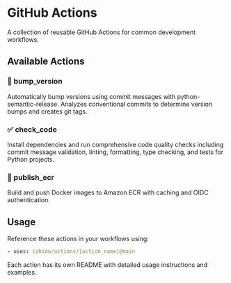 # GitHub Actions

A collection of reusable GitHub Actions for common development workflows.

## Available Actions

### 🔄 bump_version
Automatically bump versions using commit messages with python-semantic-release. Analyzes conventional commits to determine version bumps and creates git tags.

### ✅ check_code
Install dependencies and run comprehensive code quality checks including commit message validation, linting, formatting, type checking, and tests for Python projects.

### 🐳 publish_ecr
Build and push Docker images to Amazon ECR with caching and OIDC authentication.

## Usage

Reference these actions in your workflows using:

```yaml
- uses: cahido/actions/[action_name]@main
```

Each action has its own README with detailed usage instructions and examples.